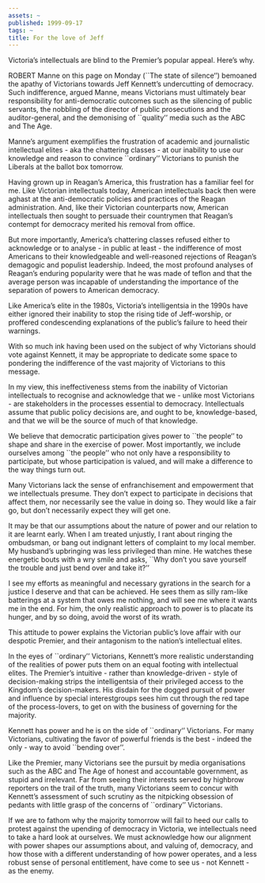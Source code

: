 ```yaml
---
assets: ~
published: 1999-09-17
tags: ~
title: For the love of Jeff
---
```

Victoria’s intellectuals are blind to the Premier’s popular appeal.
Here’s why.

ROBERT Manne on this page on Monday (\`\`The state of silence‘’)
bemoaned the apathy of Victorians towards Jeff Kennett’s undercutting of
democracy. Such indifference, argued Manne, means Victorians must
ultimately bear responsibility for anti-democratic outcomes such as the
silencing of public servants, the nobbling of the director of public
prosecutions and the auditor-general, and the demonising of
\`\`quality’’ media such as the ABC and The Age.

Manne’s argument exemplifies the frustration of academic and
journalistic intellectual elites - aka the chattering classes - at our
inability to use our knowledge and reason to convince \`\`ordinary’’
Victorians to punish the Liberals at the ballot box tomorrow.

Having grown up in Reagan’s America, this frustration has a familiar
feel for me. Like Victorian intellectuals today, American intellectuals
back then were aghast at the anti-democratic policies and practices of
the Reagan administration. And, like their Victorian counterparts now,
American intellectuals then sought to persuade their countrymen that
Reagan’s contempt for democracy merited his removal from office.

But more importantly, America’s chattering classes refused either to
acknowledge or to analyse - in public at least - the indifference of
most Americans to their knowledgeable and well-reasoned rejections of
Reagan’s demagogic and populist leadership. Indeed, the most profound
analyses of Reagan’s enduring popularity were that he was made of teflon
and that the average person was incapable of understanding the
importance of the separation of powers to American democracy.

Like America’s elite in the 1980s, Victoria’s intelligentsia in the
1990s have either ignored their inability to stop the rising tide of
Jeff-worship, or proffered condescending explanations of the public’s
failure to heed their warnings.

With so much ink having been used on the subject of why Victorians
should vote against Kennett, it may be appropriate to dedicate some
space to pondering the indifference of the vast majority of Victorians
to this message.

In my view, this ineffectiveness stems from the inability of Victorian
intellectuals to recognise and acknowledge that we - unlike most
Victorians - are stakeholders in the processes essential to democracy.
Intellectuals assume that public policy decisions are, and ought to be,
knowledge-based, and that we will be the source of much of that
knowledge.

We believe that democratic participation gives power to \`\`the people‘’
to shape and share in the exercise of power. Most importantly, we
include ourselves among \`\`the people’’ who not only have a
responsibility to participate, but whose participation is valued, and
will make a difference to the way things turn out.

Many Victorians lack the sense of enfranchisement and empowerment that
we intellectuals presume. They don’t expect to participate in decisions
that affect them, nor necessarily see the value in doing so. They would
like a fair go, but don’t necessarily expect they will get one.

It may be that our assumptions about the nature of power and our
relation to it are learnt early. When I am treated unjustly, I rant
about ringing the ombudsman, or bang out indignant letters of complaint
to my local member. My husband’s upbringing was less privileged than
mine. He watches these energetic bouts with a wry smile and asks,
\`\`Why don’t you save yourself the trouble and just bend over and take
it?’’

I see my efforts as meaningful and necessary gyrations in the search for
a justice I deserve and that can be achieved. He sees them as silly
ram-like batterings at a system that owes me nothing, and will see me
where it wants me in the end. For him, the only realistic approach to
power is to placate its hunger, and by so doing, avoid the worst of its
wrath.

This attitude to power explains the Victorian public’s love affair with
our despotic Premier, and their antagonism to the nation’s intellectual
elites.

In the eyes of \`\`ordinary’’ Victorians, Kennett’s more realistic
understanding of the realities of power puts them on an equal footing
with intellectual elites. The Premier’s intuitive - rather than
knowledge-driven - style of decision-making strips the intelligentsia of
their privileged access to the Kingdom’s decision-makers. His disdain
for the dogged pursuit of power and influence by special interestgroups
sees him cut through the red tape of the process-lovers, to get on with
the business of governing for the majority.

Kennett has power and he is on the side of \`\`ordinary‘’ Victorians.
For many Victorians, cultivating the favor of powerful friends is the
best - indeed the only - way to avoid \`\`bending over’’.

Like the Premier, many Victorians see the pursuit by media organisations
such as the ABC and The Age of honest and accountable government, as
stupid and irrelevant. Far from seeing their interests served by
highbrow reporters on the trail of the truth, many Victorians seem to
concur with Kennett’s assessment of such scrutiny as the nitpicking
obsession of pedants with little grasp of the concerns of \`\`ordinary’’
Victorians.

If we are to fathom why the majority tomorrow will fail to heed our
calls to protest against the upending of democracy in Victoria, we
intellectuals need to take a hard look at ourselves. We must acknowledge
how our alignment with power shapes our assumptions about, and valuing
of, democracy, and how those with a different understanding of how power
operates, and a less robust sense of personal entitlement, have come to
see us - not Kennett - as the enemy.